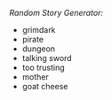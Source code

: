 *Random Story Generator:*

- grimdark
- pirate
- dungeon
- talking sword
- too trusting
- mother
- goat cheese
